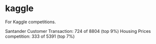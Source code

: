 # kaggle
For Kaggle competitions.

Santander Customer Transaction: 724 of 8804 (top 9%)
Housing Prices competition: 333 of 5391 (top 7%)
